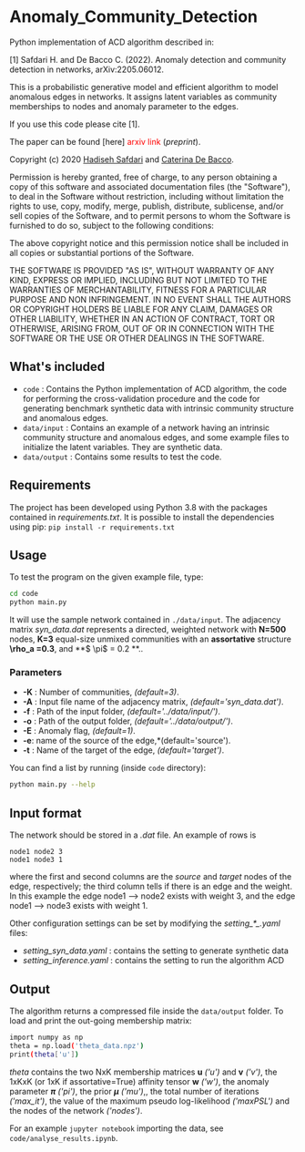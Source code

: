# Anomaly_Community_Detection 
Python implementation of ACD algorithm described in:

[1] Safdari H. and  De Bacco C. (2022). Anomaly detection and community detection in networks, arXiv:2205.06012.

 
This is a  probabilistic generative model and efficient algorithm to model anomalous edges in networks. It assigns latent variables as community memberships to nodes and anomaly parameter to the edges. <br>

If you use this code please cite [1].   

The paper can be found [here] <span style="color:red"> arxiv link </span> (_preprint_).  

Copyright (c) 2020 [Hadiseh Safdari](https://github.com/hds-safdari) and [Caterina De Bacco](http://cdebacco.com).

Permission is hereby granted, free of charge, to any person obtaining a copy of this software and associated documentation files (the "Software"), to deal in the Software without restriction, including without limitation the rights to use, copy, modify, merge, publish, distribute, sublicense, and/or sell copies of the Software, and to permit persons to whom the Software is furnished to do so, subject to the following conditions:

The above copyright notice and this permission notice shall be included in all copies or substantial portions of the Software.

THE SOFTWARE IS PROVIDED "AS IS", WITHOUT WARRANTY OF ANY KIND, EXPRESS OR IMPLIED, INCLUDING BUT NOT LIMITED TO THE WARRANTIES OF MERCHANTABILITY, FITNESS FOR A PARTICULAR PURPOSE AND NON INFRINGEMENT. IN NO EVENT SHALL THE AUTHORS OR COPYRIGHT HOLDERS BE LIABLE FOR ANY CLAIM, DAMAGES OR OTHER LIABILITY, WHETHER IN AN ACTION OF CONTRACT, TORT OR OTHERWISE, ARISING FROM, OUT OF OR IN CONNECTION WITH THE SOFTWARE OR THE USE OR OTHER DEALINGS IN THE SOFTWARE.

## What's included
- `code` : Contains the Python implementation of ACD algorithm, the code for performing the cross-validation procedure and the code for generating benchmark synthetic data with intrinsic community structure and anomalous edges.
- `data/input` : Contains an example of a network having an intrinsic community structure and anomalous edges, and some example files to initialize the latent variables. They are synthetic data.
- `data/output` : Contains some results to test the code.

## Requirements
The project has been developed using Python 3.8 with the packages contained in *requirements.txt*. It is possible to install the dependencies using pip:
`pip install -r requirements.txt`

## Usage
To test the program on the given example file, type:   

```bash
cd code
python main.py
```

It will use the sample network contained in `./data/input`. The adjacency matrix *syn_data.dat* represents a directed, weighted network with **N=500** nodes, **K=3** equal-size unmixed communities with an **assortative** structure **\rho_a =0.3**, and **$ \pi$ = 0.2 **.. 

### Parameters

- **-K** : Number of communities, *(default=3)*.
- **-A** : Input file name of the adjacency matrix, *(default='syn_data.dat')*.   
- **-f** : Path of the input folder, *(default='../data/input/')*.
- **-o** : Path of the output folder, *(default='../data/output/')*.
- **-E** : Anomaly flag, *(default=1)*.
- **-e**: name of the source of the edge,*(default='source').
- **-t** : Name of the target of the edge, *(default='target')*. 

You can find a list by running (inside `code` directory): 

```bash
python main.py --help
```

## Input format
The network should be stored in a *.dat* file. An example of rows is

`node1 node2 3` <br>
`node1 node3 1`

where the first and second columns are the _source_ and _target_ nodes of the edge, respectively; the third column tells if there is an edge and the weight. In this example the edge node1 --> node2 exists with weight 3, and the edge node1 --> node3 exists with weight 1.

Other configuration settings can be set by modifying the *setting\_\*_.yaml* files: 

- *setting\_syn_data.yaml* : contains the setting to generate synthetic data
- *setting\_inference.yaml* : contains the setting to run the algorithm ACD

## Output
The algorithm returns a compressed file inside the `data/output` folder. To load and print the out-going membership matrix:

```bash
import numpy as np  
theta = np.load('theta_data.npz')
print(theta['u'])
```

_theta_ contains the two NxK membership matrices **u** *('u')* and **v** *('v')*, the 1xKxK (or 1xK if assortative=True) affinity tensor **w** *('w')*, the anomaly parameter **$\pi$** *('pi')*, the prior **$\mu$** *('mu')*,, the total number of iterations *('max_it')*, the value of the maximum pseudo log-likelihood *('maxPSL')* and the nodes of the network *('nodes')*.  

For an example `jupyter notebook` importing the data, see `code/analyse_results.ipynb`.
